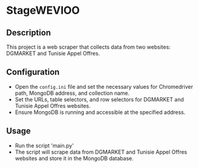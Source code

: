 # StageWEVIOO

## Description
This project is a web scraper that collects data from two websites: DGMARKET and Tunisie Appel Offres.
## Configuration
- Open the `config.ini` file and set the necessary values for Chromedriver path, MongoDB address, and collection name.
- Set the URLs, table selectors, and row selectors for DGMARKET and Tunisie Appel Offres websites.
- Ensure MongoDB is running and accessible at the specified address.
## Usage
- Run the script 'main.py' 
- The script will scrape data from DGMARKET and Tunisie Appel Offres websites and store it in the MongoDB database.
